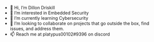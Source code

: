 - 👋 Hi, I’m Dillon Driskill
- 👀 I’m interested in Embedded Security
- 🌱 I’m currently learning Cybersecurity
- 💞️ I’m looking to collaborate on projects that go outside the box, find issues, and address them.
- 📫 Reach me at platypus00102#9396 on discord

<!---
platypushunter/platypushunter is a ✨ special ✨ repository because its `README.md` (this file) appears on your GitHub profile.
You can click the Preview link to take a look at your changes.
--->
